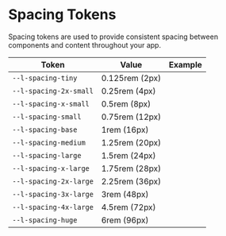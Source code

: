 # Spacing Tokens

Spacing tokens are used to provide consistent spacing between components and content throughout your app.

| Token                   | Value          | Example                                                                                                         |
| ----------------------- | -------------- | --------------------------------------------------------------------------------------------------------------- |
| `--l-spacing-tiny`      | 0.125rem (2px) | <div class="spacing-demo" style="width: var(--l-spacing-tiny); height: var(--l-spacing-tiny);"></div>           |
| `--l-spacing-2x-small`  | 0.25rem (4px)  | <div class="spacing-demo" style="width: var(--l-spacing-2x-small); height: var(--l-spacing-2x-small);"></div>   |
| `--l-spacing-x-small`   | 0.5rem (8px)   | <div class="spacing-demo" style="width: var(--l-spacing-x-small); height: var(--l-spacing-x-small);"></div>     |
| `--l-spacing-small`     | 0.75rem (12px) | <div class="spacing-demo" style="width: var(--l-spacing-small); height: var(--l-spacing-small);"></div>         |
| `--l-spacing-base`      | 1rem (16px)    | <div class="spacing-demo" style="width: var(--l-spacing-base); height: var(--l-spacing-base);"></div>           |
| `--l-spacing-medium`    | 1.25rem (20px) | <div class="spacing-demo" style="width: var(--l-spacing-medium); height: var(--l-spacing-medium);"></div>       |
| `--l-spacing-large`     | 1.5rem (24px)  | <div class="spacing-demo" style="width: var(--l-spacing-large); height: var(--l-spacing-large);"></div>         |
| `--l-spacing-x-large`   | 1.75rem (28px) | <div class="spacing-demo" style="width: var(--l-spacing-x-large); height: var(--l-spacing-x-large);"></div>     |
| `--l-spacing-2x-large`  | 2.25rem (36px) | <div class="spacing-demo" style="width: var(--l-spacing-2x-large); height: var(--l-spacing-2x-large);"></div>   |
| `--l-spacing-3x-large`  | 3rem (48px)    | <div class="spacing-demo" style="width: var(--l-spacing-3x-large); height: var(--l-spacing-3x-large);"></div>   |
| `--l-spacing-4x-large`  | 4.5rem (72px)  | <div class="spacing-demo" style="width: var(--l-spacing-4x-large); height: var(--l-spacing-4x-large);"></div>   |
| `--l-spacing-huge`      | 6rem (96px)    | <div class="spacing-demo" style="width: var(--l-spacing-huge); height: var(--l-spacing-huge);"></div>           |
